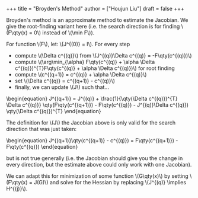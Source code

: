 +++
title = "Broyden's Method"
author = ["Houjun Liu"]
draft = false
+++

<div class="definition"><span>

Broyden's method is an approximate method to estimate the Jacobian. We give the root-finding variant here (i.e. the search direction is for finding \\(F\qty(x) = 0\\) instead of \\(\min F\\)).

For function \\(F\\), let:  \\(J^{(0)} = I\\). For every step

-   compute \\(\Delta c^{(q)}\\) from \\(J^{(q)}\Delta c^{(q)} = -F\qty(c^{(q)})\\)
-   compute \\(\arg\min\_{\alpha} F\qty(c^{(q)} + \alpha \Delta c^{(q)})^{T}F\qty(c^{(q)} + \alpha \Delta c^{(q)})\\) for root finding
-   compute \\(c^{(q+1)} = c^{(q)} + \alpha \Delta c^{(q)}\\)
-   set \\(\Delta c^{(q)} = c^{(q+1)} - c^{(q)}\\)
-   finally, we can update \\(J\\) such that...

\begin{equation}
J^{(q+1)} = J^{(q)} + \frac{1}{\qty(\Delta c^{(q)})^{T} \Delta c^{(q)}} \qty(F\qty(c^{(q+1)}) - F\qty(c^{(q)}) - J^{(q)}\Delta c^{(q)}) \qty(\Delta c^{(q)})^{T}
\end{equation}

</span></div>

<div class="corollary"><span>

The definition for \\(J\\) the Jacobian above is only valid for the search direction that was just taken:

\begin{equation}
J^{(q+1)}\qty(c^{(q+1)} - c^{(q)}) = F\qty(c^{(q+1)}) - F\qty(c^{(q)})
\end{equation}

but is not true generally (i.e. the Jacobian should give you the change in every direction, but the estimate above could only work with one Jacobian).

</span></div>

<div class="corollary"><span>

We can adapt this for minimization of some function \\(G\qty(x)\\) by setting \\(F\qty(x) = J(G)\\) and solve for the Hessian by replacing \\(J^{(q)} \implies H^{(j)}\\).

</span></div>

